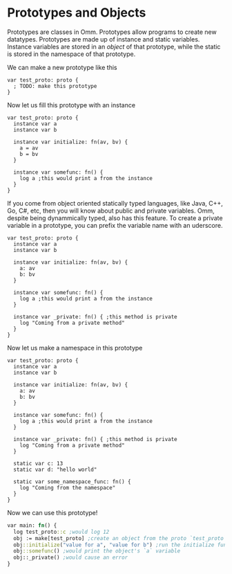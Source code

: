 # Prototypes and Objects

Prototypes are classes in Omm. Prototypes allow programs to create new datatypes. Prototypes are made up of instance and static variables. Instance variables are stored in an *object* of that prototype, while the static is stored in the namespace of that prototype.

We can make a new prototype like this

```
var test_proto: proto {
  ; TODO: make this prototype
}
```

Now let us fill this prototype with an instance

```
var test_proto: proto {
  instance var a
  instance var b

  instance var initialize: fn(av, bv) {
    a = av
    b = bv
  }

  instance var somefunc: fn() {
    log a ;this would print a from the instance
  }
}
```

If you come from object oriented statically typed languages, like Java, C++, Go, C#, etc, then you will know about public and private variables. Omm, despite being dynammically typed, also has this feature. To create a private variable in a prototype, you can prefix the variable name with an uderscore.

```
var test_proto: proto {
  instance var a
  instance var b

  instance var initialize: fn(av, bv) {
    a: av
    b: bv
  }

  instance var somefunc: fn() {
    log a ;this would print a from the instance
  }

  instance var _private: fn() { ;this method is private
    log "Coming from a private method"
  }
}
```

Now let us make a namespace in this prototype

```
var test_proto: proto {
  instance var a
  instance var b

  instance var initialize: fn(av, bv) {
    a: av
    b: bv
  }

  instance var somefunc: fn() {
    log a ;this would print a from the instance
  }

  instance var _private: fn() { ;this method is private
    log "Coming from a private method"
  }

  static var c: 13
  static var d: "hello world"

  static var some_namespace_func: fn() {
    log "Coming from the namespace"
  }
}
```

Now we can use this prototype!

```clojure
var main: fn() {
  log test_proto::c ;would log 12
  obj := make[test_proto] ;create an object from the proto `test_proto`
  obj::initialize("value for a", "value for b") ;run the initialize function
  obj::somefunc() ;would print the object's `a` variable
  obj::_private() ;would cause an error
}
```